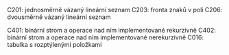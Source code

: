 C201: jednosměrně vázaný lineární seznam
C203: fronta znaků v poli
C206: dvousměrně vázaný lineární seznam

C401: binární strom a operace nad ním implementované rekurzivně 
C402: binární strom a operace nad ním implementované nerekurzivně
C016: tabulka s rozptýlenými položkami